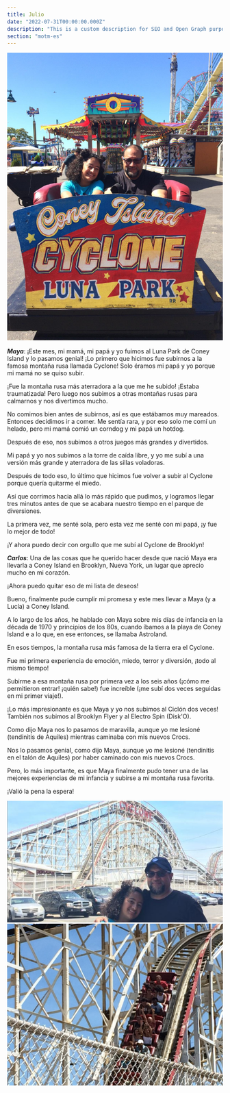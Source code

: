 ```yaml
---
title: Julio
date: "2022-07-31T00:00:00.000Z"
description: "This is a custom description for SEO and Open Graph purposes, rather than the default generated excerpt. Simply add a description field to the frontmatter."
section: "motm-es"
---
```


![PostImg](../images/jul22-1.jpg)

***Maya***: ¡Este mes, mi mamá, mi papá y yo fuimos al Luna Park de Coney Island y lo pasamos genial! ¡Lo primero que hicimos fue subirnos a la famosa montaña rusa llamada Cyclone! Solo éramos mi papá y yo porque mi mamá no se quiso subir.

¡Fue la montaña rusa más aterradora a la que me he subido! ¡Estaba traumatizada! Pero luego nos subimos a otras montañas rusas para calmarnos y nos divertimos mucho.

No comimos bien antes de subirnos, así es que estábamos muy mareados. Entonces decidimos ir a comer. Me sentía rara, y por eso solo me comí un helado, pero mi mamá comió un corndog y mi papá un hotdog.

Después de eso, nos subimos a otros juegos más grandes y divertidos.

Mi papá y yo nos subimos a la torre de caída libre, y yo me subí a una versión más grande y aterradora de las sillas voladoras.

Después de todo eso, lo último que hicimos fue volver a subir al Cyclone porque quería quitarme el miedo.

Así que corrimos hacia allá lo más rápido que pudimos, y logramos llegar tres minutos antes de que se acabara nuestro tiempo en el parque de diversiones.

La primera vez, me senté sola, pero esta vez me senté con mi papá, ¡y fue lo mejor de todo!

¡Y ahora puedo decir con orgullo que me subí al Cyclone de Brooklyn!

***Carlos***: Una de las cosas que he querido hacer desde que nació Maya era llevarla a Coney Island en Brooklyn, Nueva York, un lugar que aprecio mucho en mi corazón.

¡Ahora puedo quitar eso de mi lista de deseos!

Bueno, finalmente pude cumplir mi promesa y este mes llevar a Maya (y a Lucía) a Coney Island.

A lo largo de los años, he hablado con Maya sobre mis días de infancia en la década de 1970 y principios de los 80s, cuando íbamos a la playa de Coney Island e a lo que, en ese entonces, se llamaba Astroland.

En esos tiempos, la montaña rusa más famosa de la tierra era el Cyclone.

Fue mi primera experiencia de emoción, miedo, terror y diversión, ¡todo al mismo tiempo!

Subirme a esa montaña rusa por primera vez a los seis años (¡cómo me permitieron entrar! ¡quién sabe!) fue increíble (¡me subí dos veces seguidas en mi primer viaje!).

¡Lo más impresionante es que Maya y yo nos subimos al Ciclón dos veces! También nos subimos al Brooklyn Flyer y al Electro Spin (Disk'O).

Como dijo Maya nos lo pasamos de maravilla, aunque yo me lesioné (tendinitis de Aquiles) mientras caminaba con mis nuevos Crocs.

Nos lo pasamos genial, como dijo Maya, aunque yo me lesioné (tendinitis en el talón de Aquiles) por haber caminado con mis nuevos Crocs.

Pero, lo más importante, es que Maya finalmente pudo tener una de las mejores experiencias de mi infancia y subirse a mi montaña rusa favorita.

¡Valió la pena la espera!

![PostImg](../images/jul22-3.jpg)
![PostImg](../images/jul22-2.jpg)
